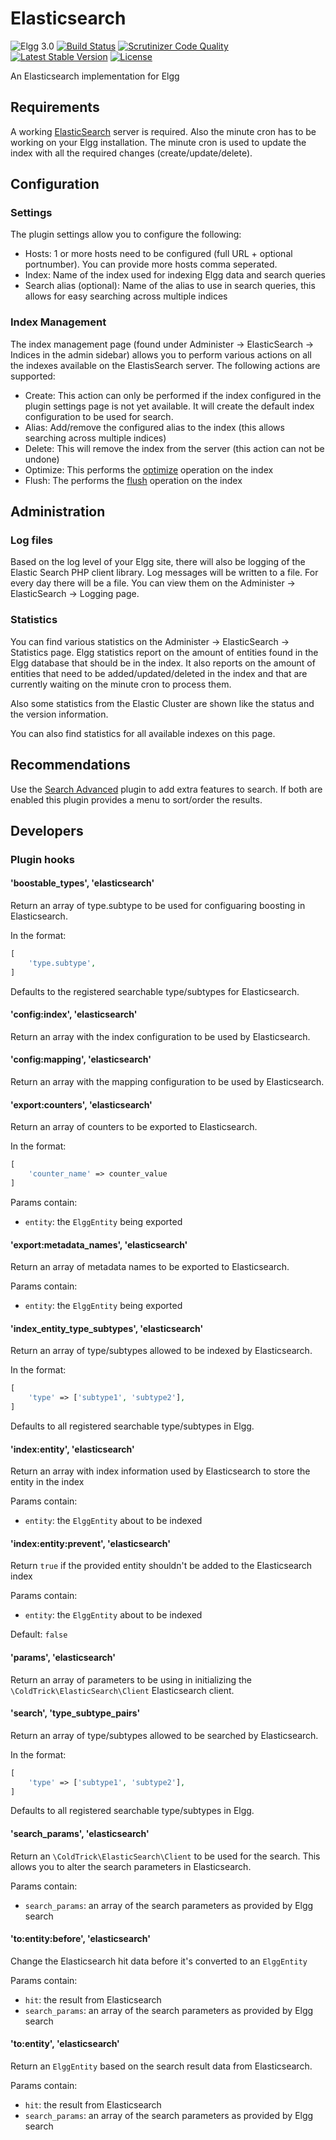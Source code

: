 # Elasticsearch

![Elgg 3.0](https://img.shields.io/badge/Elgg-3.0-green.svg)
[![Build Status](https://scrutinizer-ci.com/g/ColdTrick/elasticsearch/badges/build.png?b=master)](https://scrutinizer-ci.com/g/ColdTrick/elasticsearch/build-status/master)
[![Scrutinizer Code Quality](https://scrutinizer-ci.com/g/ColdTrick/elasticsearch/badges/quality-score.png?b=master)](https://scrutinizer-ci.com/g/ColdTrick/elasticsearch/?branch=master)
[![Latest Stable Version](https://poser.pugx.org/coldtrick/elasticsearch/v/stable.svg)](https://packagist.org/packages/coldtrick/elasticsearch)
[![License](https://poser.pugx.org/coldtrick/elasticsearch/license.svg)](https://packagist.org/packages/coldtrick/elasticsearch)

An Elasticsearch implementation for Elgg

## Requirements

A working [ElasticSearch](https://www.elastic.co/) server is required. Also the minute cron has to be working on your Elgg installation. The minute cron is used to update the index with all the required changes (create/update/delete).

## Configuration

### Settings

The plugin settings allow you to configure the following:

 - Hosts: 1 or more hosts need to be configured (full URL + optional portnumber). You can provide more hosts comma seperated.
 - Index: Name of the index used for indexing Elgg data and search queries
 - Search alias (optional): Name of the alias to use in search queries, this allows for easy searching across multiple indices

### Index Management

The index management page (found under Administer -> ElasticSearch -> Indices in the admin sidebar) allows you to perform various actions on all the indexes available on the ElastisSearch server. The following actions are supported:

- Create: This action can only be performed if the index configured in the plugin settings page is not yet available. It will create the default index configuration to be used for search.
- Alias: Add/remove the configured alias to the index (this allows searching across multiple indices)
- Delete: This will remove the index from the server (this action can not be undone)
- Optimize: This performs the [optimize](https://www.elastic.co/guide/en/elasticsearch/reference/current/indices-optimize.html) operation on the index
- Flush: The performs the [flush](https://www.elastic.co/guide/en/elasticsearch/reference/current/indices-flush.html) operation on the index
 
## Administration

### Log files

Based on the log level of your Elgg site, there will also be logging of the Elastic Search PHP client library. Log messages will be written to a file. For every day there will be a file. You can view them on the Administer -> ElasticSearch -> Logging page.

### Statistics

You can find various statistics on the Administer -> ElasticSearch -> Statistics page. Elgg statistics report on the amount of entities found in the Elgg database that should be in the index. It also reports on the amount of entities that need to be added/updated/deleted in the index and that are currently waiting on the minute cron to process them.

Also some statistics from the Elastic Cluster are shown like the status and the version information.

You can also find statistics for all available indexes on this page.

## Recommendations

Use the [Search Advanced](http://github.com/ColdTrick/search_advanced) plugin to add extra features to search. If both are enabled this plugin provides a menu to sort/order the results.

## Developers

### Plugin hooks

#### 'boostable_types', 'elasticsearch'

Return an array of type.subtype to be used for configuaring boosting in Elasticsearch.

In the format:
```php
[
	'type.subtype',
]
```

Defaults to the registered searchable type/subtypes for Elasticsearch.

#### 'config:index', 'elasticsearch'

Return an array with the index configuration to be used by Elasticsearch.

#### 'config:mapping', 'elasticsearch'

Return an array with the mapping configuration to be used by Elasticsearch.

#### 'export:counters', 'elasticsearch'

Return an array of counters to be exported to Elasticsearch. 

In the format:
```php
[
	'counter_name' => counter_value
]
```

Params contain:
- `entity`: the `ElggEntity` being exported

#### 'export:metadata_names', 'elasticsearch'

Return an array of metadata names to be exported to Elasticsearch.

Params contain:
- `entity`: the `ElggEntity` being exported

#### 'index_entity_type_subtypes', 'elasticsearch'

Return an array of type/subtypes allowed to be indexed by Elasticsearch.

In the format:
```php
[
	'type' => ['subtype1', 'subtype2'],
]
```

Defaults to all registered searchable type/subtypes in Elgg.

#### 'index:entity', 'elasticsearch'

Return an array with index information used by Elasticsearch to store the entity in the index

Params contain:
- `entity`: the `ElggEntity` about to be indexed

#### 'index:entity:prevent', 'elasticsearch'

Return `true` if the provided entity shouldn't be added to the Elasticsearch index

Params contain:
- `entity`: the `ElggEntity` about to be indexed

Default: `false`

#### 'params', 'elasticsearch'

Return an array of parameters to be using in initializing the `\ColdTrick\ElasticSearch\Client` Elasticsearch client.

#### 'search', 'type_subtype_pairs'

Return an array of type/subtypes allowed to be searched by Elasticsearch.

In the format:
```php
[
	'type' => ['subtype1', 'subtype2'],
]
```

Defaults to all registered searchable type/subtypes in Elgg.

#### 'search_params', 'elasticsearch'

Return an `\ColdTrick\ElasticSearch\Client` to be used for the search. This allows you to alter the search parameters in Elasticsearch.

Params contain:
- `search_params`: an array of the search parameters as provided by Elgg search

#### 'to:entity:before', 'elasticsearch'

Change the Elasticsearch hit data before it's converted to an `ElggEntity`

Params contain:
- `hit`: the result from Elasticsearch
- `search_params`: an array of the search parameters as provided by Elgg search

#### 'to:entity', 'elasticsearch'

Return an `ElggEntity` based on the search result data from Elasticsearch.

Params contain:
- `hit`: the result from Elasticsearch
- `search_params`: an array of the search parameters as provided by Elgg search
